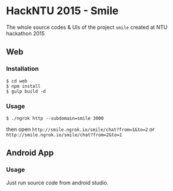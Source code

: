 # HackNTU 2015 - Smile

The whole source codes & UIs of the project `smile` created at NTU hackathon 2015

## Web

### Installation

```
$ cd web
$ npm install
$ gulp build -d
```

### Usage

```
$ ./ngrok http --subdomain=smile 3000
```

then open `http://smile.ngrok.io/smile/chat?from=1&to=2` or `http://smile.ngrok.io/smile/chat?from=2&to=1`

## Android App

### Usage

Just run source code from android studio.